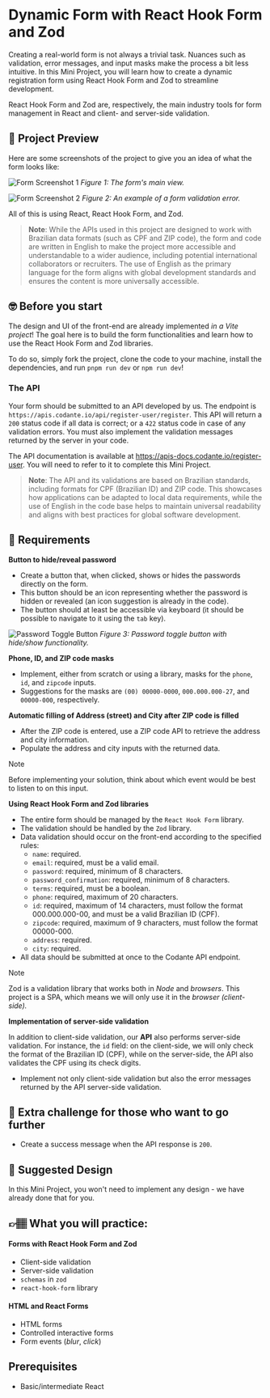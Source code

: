 # Dynamic Form with React Hook Form and Zod

Creating a real-world form is not always a trivial task. Nuances such as validation, error messages, and input masks make the process a bit less intuitive. In this Mini Project, you will learn how to create a dynamic registration form using React Hook Form and Zod to streamline development.

React Hook Form and Zod are, respectively, the main industry tools for form management in React and client- and server-side validation.

## 📸 Project Preview

Here are some screenshots of the project to give you an idea of what the form looks like:

![Form Screenshot 1](path/to/your/image1.png)
*Figure 1: The form's main view.*

![Form Screenshot 2](path/to/your/image2.png)
*Figure 2: An example of a form validation error.*

All of this is using React, React Hook Form, and Zod.

> **Note**: While the APIs used in this project are designed to work with Brazilian data formats (such as CPF and ZIP code), the form and code are written in English to make the project more accessible and understandable to a wider audience, including potential international collaborators or recruiters. The use of English as the primary language for the form aligns with global development standards and ensures the content is more universally accessible.

## 🤓 Before you start

The design and UI of the front-end are already implemented _in a Vite project_! The goal here is to build the form functionalities and learn how to use the React Hook Form and Zod libraries.

To do so, simply fork the project, clone the code to your machine, install the dependencies, and run `pnpm run dev` or `npm run dev`!

### The API

Your form should be submitted to an API developed by us. The endpoint is `https://apis.codante.io/api/register-user/register`. This API will return a `200` status code if all data is correct; or a `422` status code in case of any validation errors. You must also implement the validation messages returned by the server in your code.

The API documentation is available at <a target="_blank" href="https://apis-docs.codante.io/register-user">https://apis-docs.codante.io/register-user</a>. You will need to refer to it to complete this Mini Project.

> **Note**: The API and its validations are based on Brazilian standards, including formats for CPF (Brazilian ID) and ZIP code. This showcases how applications can be adapted to local data requirements, while the use of English in the code base helps to maintain universal readability and aligns with best practices for global software development.

## 🔨 Requirements

**Button to hide/reveal password**

- Create a button that, when clicked, shows or hides the passwords directly on the form.
- This button should be an icon representing whether the password is hidden or revealed (an icon suggestion is already in the code).
- The button should at least be accessible via keyboard (it should be possible to navigate to it using the `tab` key).

![Password Toggle Button](path/to/your/password-toggle.png)
*Figure 3: Password toggle button with hide/show functionality.*

**Phone, ID, and ZIP code masks**

- Implement, either from scratch or using a library, masks for the `phone`, `id`, and `zipcode` inputs.
- Suggestions for the masks are `(00) 00000-0000`, `000.000.000-27`, and `00000-000`, respectively.

**Automatic filling of Address (street) and City after ZIP code is filled**

- After the ZIP code is entered, use a ZIP code API to retrieve the address and city information.
- Populate the address and city inputs with the returned data.

> [!NOTE]  
> Before implementing your solution, think about which event would be best to listen to on this input.

**Using React Hook Form and Zod libraries**

- The entire form should be managed by the `React Hook Form` library.
- The validation should be handled by the `Zod` library.
- Data validation should occur on the front-end according to the specified rules:
    - `name`: required.
    - `email`: required, must be a valid email.
    - `password`: required, minimum of 8 characters.
    - `password_confirmation`: required, minimum of 8 characters.
    - `terms`: required, must be a boolean.
    - `phone`: required, maximum of 20 characters.
    - `id`: required, maximum of 14 characters, must follow the format 000.000.000-00, and must be a valid Brazilian ID (CPF).
    - `zipcode`: required, maximum of 9 characters, must follow the format 00000-000.
    - `address`: required.
    - `city`: required.
- All data should be submitted at once to the Codante API endpoint.

> [!NOTE]  
> Zod is a validation library that works both in _Node_ and _browsers_. This project is a SPA, which means we will only use it in the _browser (client-side)._ 

**Implementation of server-side validation**

In addition to client-side validation, our **API** also performs server-side validation. For instance, the `id` field: on the client-side, we will only check the format of the Brazilian ID (CPF), while on the server-side, the API also validates the CPF using its check digits.

- Implement not only client-side validation but also the error messages returned by the API server-side validation.

## 🔨 Extra challenge for those who want to go further

- Create a success message when the API response is `200`.

## 🎨 Suggested Design

In this Mini Project, you won't need to implement any design - we have already done that for you.

## 👉🏽 What you will practice:

#### Forms with React Hook Form and Zod

- Client-side validation
- Server-side validation
- `schemas` in `zod`
- `react-hook-form` library

#### HTML and React Forms

- HTML forms
- Controlled interactive forms
- Form events (_blur_, _click_)

## Prerequisites

- Basic/intermediate React
